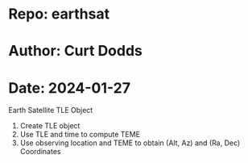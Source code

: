 # Repo:   earthsat
# Author: Curt Dodds
# Date:   2024-01-27
Earth Satellite TLE Object

1. Create TLE object
2. Use TLE and time to compute TEME
3. Use observing location and TEME to obtain (Alt, Az) and (Ra, Dec) Coordinates
